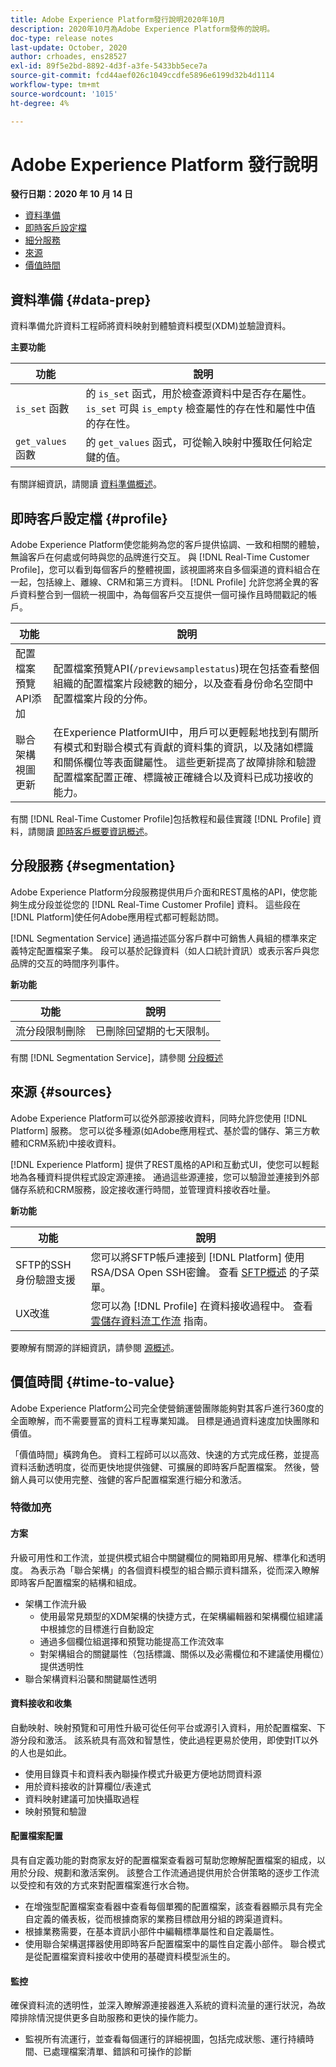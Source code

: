 ```yaml
---
title: Adobe Experience Platform發行說明2020年10月
description: 2020年10月為Adobe Experience Platform發佈的說明。
doc-type: release notes
last-update: October, 2020
author: crhoades, ens28527
exl-id: 89f5e2bd-8892-4d3f-a3fe-5433bb5ece7a
source-git-commit: fcd44aef026c1049ccdfe5896e6199d32b4d1114
workflow-type: tm+mt
source-wordcount: '1015'
ht-degree: 4%

---
```


# Adobe Experience Platform 發行說明

**發行日期：2020 年 10 月 14 日**

- [資料準備](#data-prep)
- [即時客戶設定檔](#profile)
- [細分服務](#segmentation)
- [來源](#sources)
- [價值時間](#time-to-value)

## 資料準備 {#data-prep}

資料準備允許資料工程師將資料映射到體驗資料模型(XDM)並驗證資料。

**主要功能**

| 功能 | 說明 |
| ------- | ----------- |
| `is_set` 函數 | 的 `is_set` 函式，用於檢查源資料中是否存在屬性。 `is_set` 可與 `is_empty` 檢查屬性的存在性和屬性中值的存在性。 |
| `get_values` 函數 | 的 `get_values` 函式，可從輸入映射中獲取任何給定鍵的值。 |

有關詳細資訊，請閱讀 [資料準備概述](../../data-prep/home.md)。

## 即時客戶設定檔 {#profile}

Adobe Experience Platform使您能夠為您的客戶提供協調、一致和相關的體驗，無論客戶在何處或何時與您的品牌進行交互。 與 [!DNL Real-Time Customer Profile]，您可以看到每個客戶的整體視圖，該視圖將來自多個渠道的資料組合在一起，包括線上、離線、CRM和第三方資料。 [!DNL Profile] 允許您將全異的客戶資料整合到一個統一視圖中，為每個客戶交互提供一個可操作且時間戳記的帳戶。

| 功能 | 說明 |
| ------- | ----------- |
| 配置檔案預覽API添加 | 配置檔案預覽API(`/previewsamplestatus`)現在包括查看整個組織的配置檔案片段總數的細分，以及查看身份命名空間中配置檔案片段的分佈。 |
| 聯合架構視圖更新 | 在Experience PlatformUI中，用戶可以更輕鬆地找到有關所有模式和對聯合模式有貢獻的資料集的資訊，以及諸如標識和關係欄位等表面鍵屬性。 這些更新提高了故障排除和驗證配置檔案配置正確、標識被正確縫合以及資料已成功接收的能力。 |

有關 [!DNL Real-Time Customer Profile]包括教程和最佳實踐 [!DNL Profile] 資料，請閱讀 [即時客戶概要資訊概述](../../profile/home.md)。

## 分段服務 {#segmentation}

Adobe Experience Platform分段服務提供用戶介面和REST風格的API，使您能夠生成分段並從您的 [!DNL Real-Time Customer Profile] 資料。 這些段在 [!DNL Platform]使任何Adobe應用程式都可輕鬆訪問。

[!DNL Segmentation Service] 通過描述區分客戶群中可銷售人員組的標準來定義特定配置檔案子集。 段可以基於記錄資料（如人口統計資訊）或表示客戶與您品牌的交互的時間序列事件。

**新功能**

| 功能 | 說明 |
| ------- | ----------- |
| 流分段限制刪除 | 已刪除回望期的七天限制。 |

有關 [!DNL Segmentation Service]，請參閱 [分段概述](../../segmentation/home.md)

## 來源 {#sources}

Adobe Experience Platform可以從外部源接收資料，同時允許您使用 [!DNL Platform] 服務。 您可以從多種源(如Adobe應用程式、基於雲的儲存、第三方軟體和CRM系統)中接收資料。

[!DNL Experience Platform] 提供了REST風格的API和互動式UI，使您可以輕鬆地為各種資料提供程式設定源連接。 通過這些源連接，您可以驗證並連接到外部儲存系統和CRM服務，設定接收運行時間，並管理資料接收吞吐量。

**新功能**

| 功能 | 說明 |
| ------- | ----------- |
| SFTP的SSH身份驗證支援 | 您可以將SFTP帳戶連接到 [!DNL Platform] 使用RSA/DSA Open SSH密鑰。 查看 [SFTP概述](../../sources/connectors/cloud-storage/sftp.md) 的子菜單。 |
| UX改進 | 您可以為 [!DNL Profile] 在資料接收過程中。 查看 [雲儲存資料流工作流](../../sources/tutorials/ui/dataflow/batch/cloud-storage.md) 指南。 |

要瞭解有關源的詳細資訊，請參閱 [源概述](../../sources/home.md)。

## 價值時間 {#time-to-value}

Adobe Experience Platform公司完全使營銷運營團隊能夠對其客戶進行360度的全面瞭解，而不需要豐富的資料工程專業知識。 目標是通過資料速度加快團隊和價值。

「價值時間」橫跨角色。 資料工程師可以以高效、快速的方式完成任務，並提高資料活動透明度，從而更快地提供強健、可擴展的即時客戶配置檔案。 然後，營銷人員可以使用完整、強健的客戶配置檔案進行細分和激活。

### 特徵加亮

#### 方案

升級可用性和工作流，並提供模式組合中關鍵欄位的開箱即用見解、標準化和透明度。 為表示為「聯合架構」的各個資料模型的組合顯示資料譜系，從而深入瞭解即時客戶配置檔案的結構和組成。

- 架構工作流升級
   - 使用最常見類型的XDM架構的快捷方式，在架構編輯器和架構欄位組建議中根據您的目標進行自動設定
   - 通過多個欄位組選擇和預覽功能提高工作流效率
   - 對架構組合的關鍵屬性（包括標識、關係以及必需欄位和不建議使用欄位）提供透明性
- 聯合架構資料沿襲和關鍵屬性透明

#### 資料接收和收集

自動映射、映射預覽和可用性升級可從任何平台或源引入資料，用於配置檔案、下游分段和激活。 該系統具有高效和智慧性，使此過程更易於使用，即使對IT以外的人也是如此。

- 使用目錄頁卡和資料表內聯操作模式升級更方便地訪問資料源
- 用於資料接收的計算欄位/表達式
- 資料映射建議可加快攝取過程
- 映射預覽和驗證

#### 配置檔案配置

具有自定義功能的對商家友好的配置檔案查看器可幫助您瞭解配置檔案的組成，以用於分段、規劃和激活案例。 該整合工作流通過提供用於合併策略的逐步工作流以受控和有效的方式來對配置檔案進行水合物。

- 在增強型配置檔案查看器中查看每個單獨的配置檔案，該查看器顯示具有完全自定義的儀表板，從而根據商家的業務目標啟用分組的跨渠道資料。
- 根據業務需要，在基本資訊小部件中編輯標準屬性和自定義屬性。
- 使用聯合架構選擇器使用即時客戶配置檔案中的屬性自定義小部件。 聯合模式是從配置檔案資料接收中使用的基礎資料模型派生的。


#### 監控

確保資料流的透明性，並深入瞭解源連接器進入系統的資料流量的運行狀況，為故障排除情況提供更多自助服務和更快的操作能力。

- 監視所有流運行，並查看每個運行的詳細視圖，包括完成狀態、運行持續時間、已處理檔案清單、錯誤和可操作的診斷
